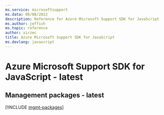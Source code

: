 ```yaml
---
ms.service: microsoftsupport
ms.data: 08/08/2022
description: Reference for Azure Microsoft Support SDK for JavaScript
ms.author: jeffish
ms.topic: reference
author: xirzec
title: Azure Microsoft Support SDK for JavaScript
ms.devlang: javascript
---
```

# Azure Microsoft Support SDK for JavaScript - latest

## Management packages - latest
[!INCLUDE [mgmt-packages](microsoft-support-mgmt-index.md)]